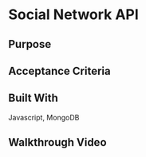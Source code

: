 # Social Network API

## Purpose

## Acceptance Criteria

## Built With
Javascript, MongoDB

## Walkthrough Video